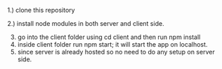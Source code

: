 
1.) clone this repository

2.) install node modules in both server and client side.

3) go into the client folder using cd client and then run npm install
4) inside client folder run npm start; it will start the app on localhost.
5) since server is already hosted so no need to do any setup on server side.
